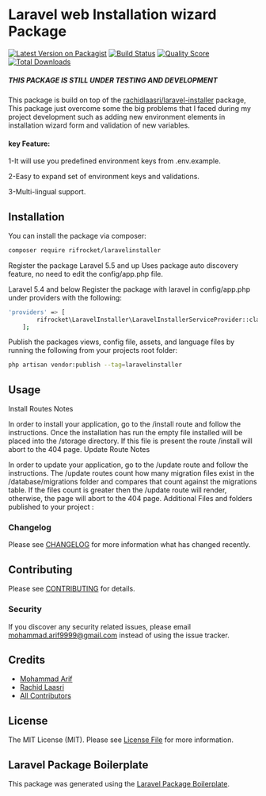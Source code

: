 # Laravel web Installation wizard Package

[![Latest Version on Packagist](https://img.shields.io/packagist/v/rifrocket/laravelinstaller.svg?style=flat-square)](https://packagist.org/packages/rifrocket/laravelinstaller)
[![Build Status](https://img.shields.io/travis/rifrocket/laravelinstaller/master.svg?style=flat-square)](https://travis-ci.org/rifrocket/laravelinstaller)
[![Quality Score](https://img.shields.io/scrutinizer/g/rifrocket/laravelinstaller.svg?style=flat-square)](https://scrutinizer-ci.com/g/rifrocket/laravelinstaller)
[![Total Downloads](https://img.shields.io/packagist/dt/rifrocket/laravelinstaller.svg?style=flat-square)](https://packagist.org/packages/rifrocket/laravelinstaller)

##### THIS PACKAGE IS STILL UNDER TESTING AND DEVELOPMENT

This package is build on top of the [rachidlaasri/laravel-installer](https://github.com/rashidlaasri/LaravelInstaller) package, This package just overcome some the big problems that I faced during my project development such as adding new environment elements in installation wizard form and validation of new variables. 

#### key Feature:

1-It will use you predefined environment keys from .env.example.

2-Easy to expand set of environment keys and validations.

3-Multi-lingual support.

## Installation

You can install the package via composer:

```bash
composer require rifrocket/laravelinstaller
```
Register the package
    Laravel 5.5 and up Uses package auto discovery feature, no need to edit the config/app.php file.

Laravel 5.4 and below Register the package with laravel in config/app.php under providers with the following:
```bash
'providers' => [
	    rifrocket\LaravelInstaller\LaravelInstallerServiceProvider::class,
	];
```

Publish the packages views, config file, assets, and language files by running the following from your projects root folder:
```bash
php artisan vendor:publish --tag=laravelinstaller
```

## Usage

Install Routes Notes

In order to install your application, go to the /install route and follow the instructions.
Once the installation has run the empty file installed will be placed into the /storage directory. If this file is present the route /install will abort to the 404 page.
Update Route Notes

In order to update your application, go to the /update route and follow the instructions.
The /update routes count how many migration files exist in the /database/migrations folder and compares that count against the migrations table. If the files count is greater then the /update route will render, otherwise, the page will abort to the 404 page.
Additional Files and folders published to your project :



### Changelog

Please see [CHANGELOG](CHANGELOG.md) for more information what has changed recently.

## Contributing

Please see [CONTRIBUTING](CONTRIBUTING.md) for details.

### Security

If you discover any security related issues, please email mohammad.arif9999@gmail.com instead of using the issue tracker.

## Credits

- [Mohammad Arif](https://github.com/rifrocket)
- [Rachid Laasri](https://github.com/rashidlaasri)
- [All Contributors](../../contributors)

## License

The MIT License (MIT). Please see [License File](LICENSE.md) for more information.

## Laravel Package Boilerplate

This package was generated using the [Laravel Package Boilerplate](https://laravelpackageboilerplate.com).
